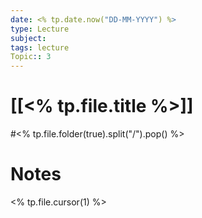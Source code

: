 ```yaml
---
date: <% tp.date.now("DD-MM-YYYY") %>
type: Lecture
subject: 
tags: lecture
Topic:: 3
---
```

# [[<% tp.file.title %>]]
#<% tp.file.folder(true).split("/").pop() %>
# Notes

<% tp.file.cursor(1) %>


